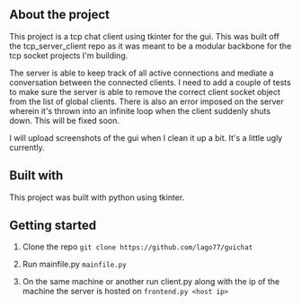 **About the project**
---------------------------------------------------------------------------------------------------------------------------------------------------------------------------------------

This project is a tcp chat client using tkinter for the gui. This was built off the tcp_server_client repo as it was meant to be a modular backbone for the tcp socket projects I'm building. 

The server is able to keep track of all active connections and mediate a conversation between the connected clients. I need to add a couple of tests to make sure the server is able to remove the correct client socket object from the list of global clients. There is also an error imposed on the server wherein it's thrown into an infinite loop when the client suddenly shuts down. This will be fixed soon.

I will upload screenshots of the gui  when I clean it up a bit. It's a little ugly currently.

**Built with**
---------------------------------------------------------------------------------------------------------------------------------------------------------------------------------------

This project was built with python using tkinter. 


**Getting started**
---------------------------------------------------------------------------------------------------------------------------------------------------------------------------------------

1. Clone the repo
  `git clone https://github.com/lago77/guichat`

2. Run mainfile.py
  `mainfile.py`

3. On the same machine or another run client.py along with the ip of the machine the server is hosted on
  `frontend.py <host ip>`
